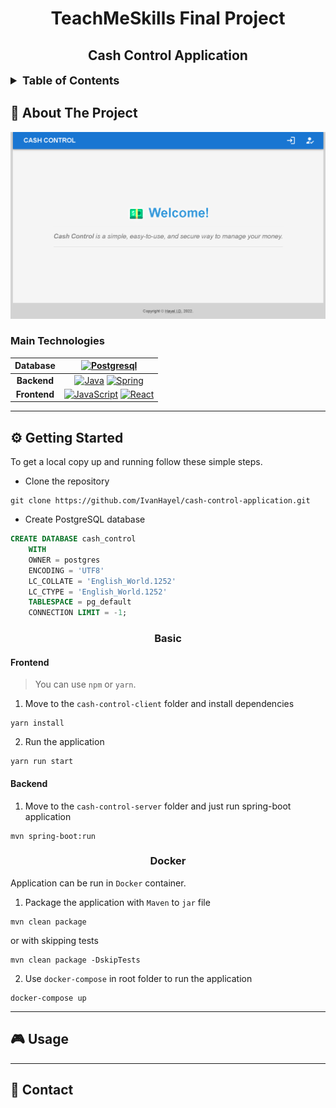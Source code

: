 <h1 align="center">TeachMeSkills Final Project</h1>
<h2 align="center">Cash Control Application</h2>

<!-- TABLE OF CONTENTS -->
<details>
  <summary style="font-weight: bold; font-size: large">Table of Contents</summary>
  <ol>
    <li>
      <a href="#about-the-project">About The Project</a>
      <ul>
        <li><a href="#main-technologies">Main Technologies</a></li>
      </ul>
    </li>
    <li>
      <a href="#getting-started">Getting Started</a>
      <ul>
        <li><a href="#basic">Basic</a></li>
        <li><a href="#docker">Docker</a></li>
      </ul>
    </li>
    <li><a href="#usage">Usage</a></li>
    <li><a href="#contact">Contact</a></li>
  </ol>
</details>

## 📄 About The Project

![](./screenshots/home-page.png)

### Main Technologies

| **Database** |                                                                       [![Postgresql](https://img.shields.io/badge/postgres-%23316192.svg?style=for-the-badge&logo=postgresql&logoColor=white)](https://www.postgresql.org/)                                                                       |
|:------------:|:-------------------------------------------------------------------------------------------------------------------------------------------------------------------------------------------------------------------------------------------------------------------------------------------------:|
| **Backend**  |                  [![Java](https://img.shields.io/badge/java-%23ED8B00.svg?style=for-the-badge&logo=java&logoColor=white)](https://dev.java/) [![Spring](https://img.shields.io/badge/spring-%236DB33F.svg?style=for-the-badge&logo=spring&logoColor=white)](https://spring.io/)                   |
| **Frontend** | [![JavaScript](https://img.shields.io/badge/javascript-%23323330.svg?style=for-the-badge&logo=javascript&logoColor=%23F7DF1E)](https://www.javascript.com/) [![React](https://img.shields.io/badge/react-%2320232a.svg?style=for-the-badge&logo=react&logoColor=%2361DAFB)](https://reactjs.org/) |

--- 

## ⚙️ Getting Started

To get a local copy up and running follow these simple steps.

* Clone the repository

```
git clone https://github.com/IvanHayel/cash-control-application.git
```

* Create PostgreSQL database

```sql
CREATE DATABASE cash_control
    WITH 
    OWNER = postgres
    ENCODING = 'UTF8'
    LC_COLLATE = 'English_World.1252'
    LC_CTYPE = 'English_World.1252'
    TABLESPACE = pg_default
    CONNECTION LIMIT = -1;
```

<h3 align="center">Basic</h3>

#### Frontend
> You can use `npm` or `yarn`.

1. Move to the `cash-control-client` folder and install dependencies

```console
yarn install
```

2. Run the application

```console
yarn run start
```

#### Backend

1. Move to the `cash-control-server` folder and just run spring-boot application

```console
mvn spring-boot:run
```

<h3 align="center">Docker</h3>

Application can be run in `Docker` container.

1. Package the application with `Maven` to `jar` file
```console
mvn clean package
```
or with skipping tests
```console
mvn clean package -DskipTests
```

2. Use `docker-compose` in root folder to run the application
```console
docker-compose up
```

---

## 🎮 Usage

---

## 📱 Contact
